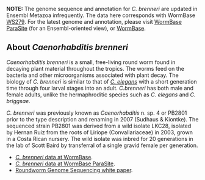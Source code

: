 
**NOTE:** The genome sequence and annotation for *C. brenneri* are
updated in Ensembl Metazoa infrequently. The data here corresponds with
WormBase [WS279](https://downloads.wormbase.org/releases/WS279/species/c_brenneri).
For the latest genome and annotation, please visit [WormBase
ParaSite](https://parasite.wormbase.org/Caenorhabditis_brenneri_prjna20035) (for an Ensembl-oriented view), or [WormBase](https://wormbase.org/species/c_brenneri).

About *Caenorhabditis brenneri*
-------------------------------

*Caenorhabditis brenneri* is a small, free-living round worm found in
decaying plant material throughout the tropics. The worms feed on the
bacteria and other microorganisms associated with plant decay. The
biology of *C. brenneri* is similar to that of [*C.
elegans*](/Caenorhabditis_elegans) with a short generation time through
four larval stages into an adult. *C.brenneri* has both male and female
adults, unlike the hermaphroditic species such as *C. elegans* and *C.
briggsae*.

*C. brenneri* was previously known as *Caenorhabditis* n. sp. 4 or
PB2801 prior to the type description and renaming in 2007 (Sudhaus &
Kiontke). The sequenced strain PB2801 was derived from a wild isolate
LKC28, isolated by Hernan Ruiz from the roots of Liriope
(Convallariaceae) in 2003, grown in a Costa Rican nursery. The wild
isolate was inbred for 20 generations in the lab of Scott Baird by
transferral of a single gravid female per generation.

-   [*C. brenneri* data at
    WormBase](http://www.wormbase.org/species/c_brenneri).
-   [*C. brenneri* data at WormBase
    ParaSite](https://parasite.wormbase.org/Caenorhabditis_brenneri_prjna20035).
-   [Roundworm Genome Sequencing white
    paper](https://www.genome.gov/11007952/roundworm-genome-sequencing).

